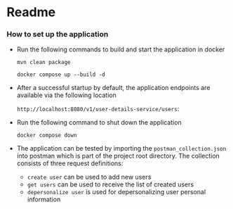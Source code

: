 # Readme

### How to set up the application

* Run the following commands to build and start the application in docker

  ```mvn clean package```

  ```docker compose up --build -d```


* After a successful startup by default, the application endpoints are available via the following location

  ```http://localhost:8080/v1/user-details-service/users```:


* Run the following command to shut down the application

  ```docker compose down```


* The application can be tested by importing the ```postman_collection.json``` into postman
  which is part of the project root directory. The collection consists of three request definitions:
    * ```create user``` can be used to add new users
    * ```get users``` can be used to receive the list of created users
    * ```depersonalize user``` is used for depersonalizing user personal information
